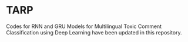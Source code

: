 # TARP

Codes for RNN and GRU Models for Multilingual Toxic Comment Classification using Deep Learning have been updated in this repository.
